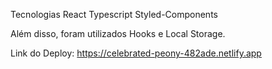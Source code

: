 Tecnologias
React
Typescript
Styled-Components

Além disso, foram utilizados Hooks e Local Storage.

Link do Deploy:
https://celebrated-peony-482ade.netlify.app
